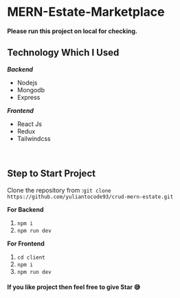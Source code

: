# MERN-Estate-Marketplace

**Please run this project on local for checking.**

## Technology Which I Used

**_Backend_**

- Nodejs
- Mongodb
- Express

**_Frontend_**

- React Js
- Redux
- Tailwindcss

<br />

## Step to Start Project

Clone the repository from :`git clone https://github.com/yuliantocode93/crud-mern-estate.git`

**For Backend**

1.  `npm i`
2.  `npm run dev`

**For Frontend**

1.  `cd client`
2.  `npm i`
3.  `npm run dev`

#### If you like project then feel free to give Star 😅
